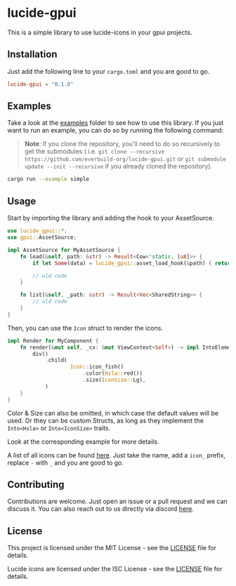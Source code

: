 # lucide-gpui

This is a simple library to use lucide-icons in your gpui projects.

## Installation

Just add the following line to your `cargo.toml` and you are good to go.

```toml
lucide-gpui = "0.1.0"
```

## Examples

Take a look at the [examples](./lucide-gpui/examples) folder to see how to use this library.
If you just want to run an example, you can do so by running the following command:

> **Note**:
> If you clone the repository, you'll need to do so recursively to get the submodules (
> i.e. `git clone --recursive https://github.com/everbuild-org/lucide-gpui.git`
> or `git submodule update --init --recursive` if you already cloned the repository).

```sh
cargo run --example simple
```

## Usage

Start by importing the library and adding the hook to your AssetSource.

```rust
use lucide_gpui::*;
use gpui::AssetSource;

impl AssetSource for MyAssetSource {
    fn load(&self, path: &str) -> Result<Cow<'static, [u8]>> {
        if let Some(data) = lucide_gpui::asset_load_hook(&path) { return data; }

        // old code
    }

    fn list(&self, _path: &str) -> Result<Vec<SharedString>> {
        // old code
    }
}
```

Then, you can use the `Icon` struct to render the icons.

```rust
impl Render for MyComponent {
    fn render(&mut self, _cx: &mut ViewContext<Self>) -> impl IntoElement {
        div()
            .child(
                    Icon::icon_fish()
                        .color(Hsla::red())
                        .size(IconSize::Lg),
            )
    }
}
```

Color & Size can also be omitted, in which case the default values will be used.
Or they can be custom Structs, as long as they implement the `Into<Hsla>` or
`Into<IconSize>` traits.

Look at the corresponding example for more details.

A list of all icons can be found [here](https://lucide.dev/icons/). Just take the name, 
add a `icon_` prefix, replace `-` with `_` and you are good to go.

## Contributing

Contributions are welcome. Just open an issue or a pull request and we can discuss it.
You can also reach out to us directly via discord [here](https://discord.gg/aF3J2X42cE).

## License

This project is licensed under the MIT License - see the [LICENSE](./LICENSE) file for details.

Lucide icons are licensed under the ISC License - see the [LICENSE](https://github.com/lucide-icons/lucide/blob/main/LICENSE) file for details.
